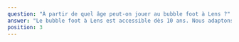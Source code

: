 ```yaml
---
question: "À partir de quel âge peut-on jouer au bubble foot à Lens ?"
answer: "Le bubble foot à Lens est accessible dès 10 ans. Nous adaptons la taille des bulles, la durée des matchs et le rythme pour garantir confort et sécurité à chaque tranche d’âge."
position: 3
---
```


